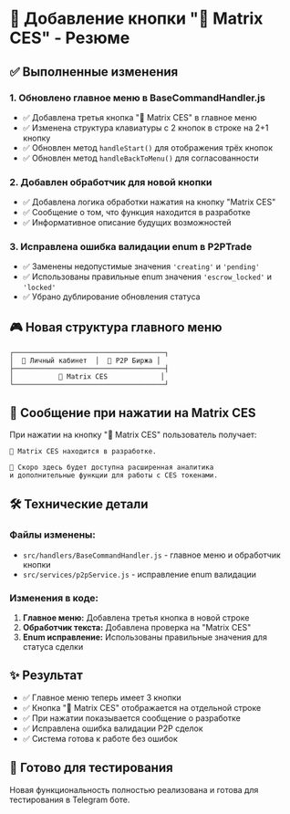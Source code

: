 # 🎯 Добавление кнопки "💠 Matrix CES" - Резюме

## ✅ Выполненные изменения

### 1. **Обновлено главное меню в BaseCommandHandler.js**
- ✅ Добавлена третья кнопка "💠 Matrix CES" в главное меню
- ✅ Изменена структура клавиатуры с 2 кнопок в строке на 2+1 кнопку
- ✅ Обновлен метод `handleStart()` для отображения трёх кнопок
- ✅ Обновлен метод `handleBackToMenu()` для согласованности

### 2. **Добавлен обработчик для новой кнопки**
- ✅ Добавлена логика обработки нажатия на кнопку "Matrix CES"
- ✅ Сообщение о том, что функция находится в разработке
- ✅ Информативное описание будущих возможностей

### 3. **Исправлена ошибка валидации enum в P2PTrade**
- ✅ Заменены недопустимые значения `'creating'` и `'pending'`
- ✅ Использованы правильные enum значения `'escrow_locked'` и `'locked'`
- ✅ Убрано дублирование обновления статуса

## 🎮 Новая структура главного меню

```
┌─────────────────────────────────────┐
│  👤 Личный кабинет  │  🔄 P2P Биржа │
├─────────────────────────────────────┤
│           💠 Matrix CES             │
└─────────────────────────────────────┘
```

## 💬 Сообщение при нажатии на Matrix CES

При нажатии на кнопку "💠 Matrix CES" пользователь получает:

```
💠 Matrix CES находится в разработке.

🚀 Скоро здесь будет доступна расширенная аналитика 
и дополнительные функции для работы с CES токенами.
```

## 🛠️ Технические детали

### Файлы изменены:
- `src/handlers/BaseCommandHandler.js` - главное меню и обработчик кнопки
- `src/services/p2pService.js` - исправление enum валидации

### Изменения в коде:
1. **Главное меню:** Добавлена третья кнопка в новой строке
2. **Обработчик текста:** Добавлена проверка на "Matrix CES"
3. **Enum исправление:** Использованы правильные значения для статуса сделки

## ✨ Результат

- ✅ Главное меню теперь имеет 3 кнопки
- ✅ Кнопка "💠 Matrix CES" отображается на отдельной строке
- ✅ При нажатии показывается сообщение о разработке
- ✅ Исправлена ошибка валидации P2P сделок
- ✅ Система готова к работе без ошибок

## 🎯 Готово для тестирования

Новая функциональность полностью реализована и готова для тестирования в Telegram боте.